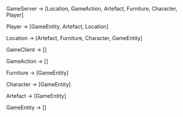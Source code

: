 
GameServer -> [Location, GameAction, Artefact, Furniture, Character, Player]

Player -> [GameEntity, Artefact, Location]

Location -> [Artefact, Furniture, Character, GameEntity]

GameClient -> []

GameAction -> []

Furniture -> [GameEntity]

Character -> [GameEntity]

Artefact -> [GameEntity]

GameEntity -> []

